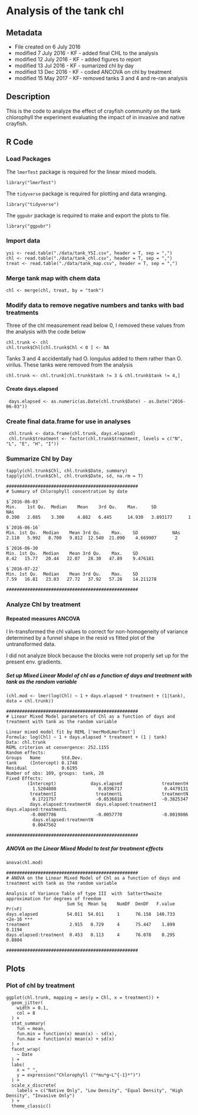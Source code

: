 # Analysis of the tank chl

## Metadata
* File created on 6 July 2016
* modified 7 July 2016 - KF - added final CHL to the analysis
* modified 12 July 2016 - KF - added figures to report
* modified 13 Jul 2016 - KF - sumarized chl by day
* modified 13 Dec 2016 - KF - coded ANCOVA on chl by treatment
* modified 15 May 2017 - KF- removed tanks 3 and 4 and re-ran analysis

## Description

This is the code to analyze the effect of crayfish community on the tank chlorophyll the experiment evaluating the impact of in invasive and native crayfish.

## R Code
### Load Packages

The `lmerTest` package is required for the linear mixed models.

    library("lmerTest")

The `tidyverse` package is required for plotting and data wranging.

    library("tidyverse")
    
The `ggpubr` package is required to make and export the plots to file.

    library("ggpubr")

### Import data

    ysi <- read.table("./data/tank_YSI.csv", header = T, sep = ",")
    chl <- read.table("./data/tank_chl.csv", header = T, sep = ",")
    treat <- read.table("./data/tank_map.csv", header = T, sep = ",")

### Merge tank map with chem data

    chl <- merge(chl, treat, by = "tank")

### Modify data to remove negative numbers and tanks with bad treatments

Three of the chl measurement read below 0, I removed these values from the analysis with the code below

    chl.trunk <- chl
    chl.trunk$Chl[chl.trunk$Chl < 0 ] <- NA

Tanks 3 and 4 accidentally had O. longulus added to them rather than O. virilus.  These tanks were removed from the analysis

    chl.trunk <- chl.trunk[chl.trunk$tank != 3 & chl.trunk$tank != 4,]
    
#### Create days.elapsed

     days.elapsed <- as.numeric(as.Date(chl.trunk$Date) - as.Date("2016-06-03"))
     
### Create final data.frame for use in analyses
     
     chl.trunk <- data.frame(chl.trunk, days.elapsed)
     chl.trunk$treatment <- factor(chl.trunk$treatment, levels = c("N", "L", "E", "H", "I"))

### Summarize Chl by Day

    tapply(chl.trunk$Chl, chl.trunk$Date, summary)
    tapply(chl.trunk$Chl, chl.trunk$Date, sd, na.rm = T)

    ##################################################
    # Summary of Chlorophyll concentration by date
    
    $`2016-06-03`
    Min.    1st Qu.  Median    Mean    3rd Qu.    Max.     SD            NAs 
    0.390   2.085    3.300     4.882   6.445      14.930   3.893177      1 

    $`2016-06-16`
    Min. 1st Qu.  Median    Mean 3rd Qu.    Max.    SD             NAs 
    2.110   5.992   8.700   9.812  12.540  21.090    4.669907       2 

    $`2016-06-30
    Min. 1st Qu.  Median    Mean 3rd Qu.    Max.    SD
    8.42   15.77   20.44   22.07   28.30   47.89    9.476181  

    $`2016-07-22`
    Min. 1st Qu.  Median    Mean 3rd Qu.    Max.    SD
    7.59   16.81   23.03   27.72   37.92   57.28    14.211278

    ##################################################

### Analyze Chl by treatment
#### Repeated measures ANCOVA

I ln-transformed the chl values to correct for non-homogeneity of variance determined by a funnel shape in the resid vs fitted plot of the untransformed data.

I did not analyze block because the blocks were not properly set up for the present env. gradients. 

##### Set up Mixed Linear Model of chl as a function of days and treatment with tank as the random variable

    (chl.mod <- lmer(log(Chl) ~ 1 + days.elapsed * treatment + (1|tank), data = chl.trunk))

    ##################################################
    # Linear Mixed Model parameters of Chl as a function of days and treatment with tank as the random variable

    Linear mixed model fit by REML ['merModLmerTest']
    Formula: log(Chl) ~ 1 + days.elapsed * treatment + (1 | tank)
    Data: chl.trunk
    REML criterion at convergence: 252.1155
    Random effects:
    Groups   Name        Std.Dev.
    tank     (Intercept) 0.1748  
    Residual             0.6195  
    Number of obs: 109, groups:  tank, 28
    Fixed Effects:
            (Intercept)             days.elapsed               treatmentH  
              1.5204080                0.0396717                0.4479131  
             treatmentI               treatmentL               treatmentN  
              0.1721757               -0.0536818               -0.3825347  
             days.elapsed:treatmentH  days.elapsed:treatmentI  days.elapsed:treatmentL  
             -0.0007786               -0.0057770               -0.0019806  
              days.elapsed:treatmentN  
              0.0047562  
              
    ##################################################
              
##### ANOVA on the Linear Mixed Model to test for treatment effects
 
    anova(chl.mod)

    ##################################################
    # ANOVA on the Linear Mixed Model of Chl as a function of days and treatment with tank as the random variable

    Analysis of Variance Table of type III  with  Satterthwaite 
    approximation for degrees of freedom
                           Sum Sq  Mean Sq    NumDF  DenDF   F.value   Pr(>F)    
    days.elapsed           54.011  54.011     1      76.158  140.733   <2e-16 *** 
    treatment               2.915   0.729     4      75.447    1.899   0.1194    
    days.elapsed:treatment  0.453   0.113     4      76.078    0.295   0.8804

    ##################################################
 
## Plots
    
### Plot of chl by treatment
    
    ggplot(chl.trunk, mapping = aes(y = Chl, x = treatment)) +
      geom_jitter(
        width = 0.1,
        col = 8
      ) +
      stat_summary(
        fun = mean,
        fun.min = function(x) mean(x) - sd(x),
        fun.max = function(x) mean(x) + sd(x)
      ) +
      facet_wrap(
        ~ Date
      ) +
      labs(
        x = " ",
        y = expression("Chlorophyll ("*mu*g~L^{-1}*")")
      ) +
      scale_x_discrete(
        labels = c("Native Only", "Low Density", "Equal Density", "High Density", "Invasive Only")
      ) +
      theme_classic()
    
    